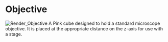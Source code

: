 # Objective
![Render_Objective](https://github.com/SiberFreak/Protocube/blob/main/Resources/Renders/Basic_Renders/Render_Objective.png)
A Pink cube designed to hold a standard microscope objective. It is placed at the appropriate distance on the z-axis for use with a stage.

